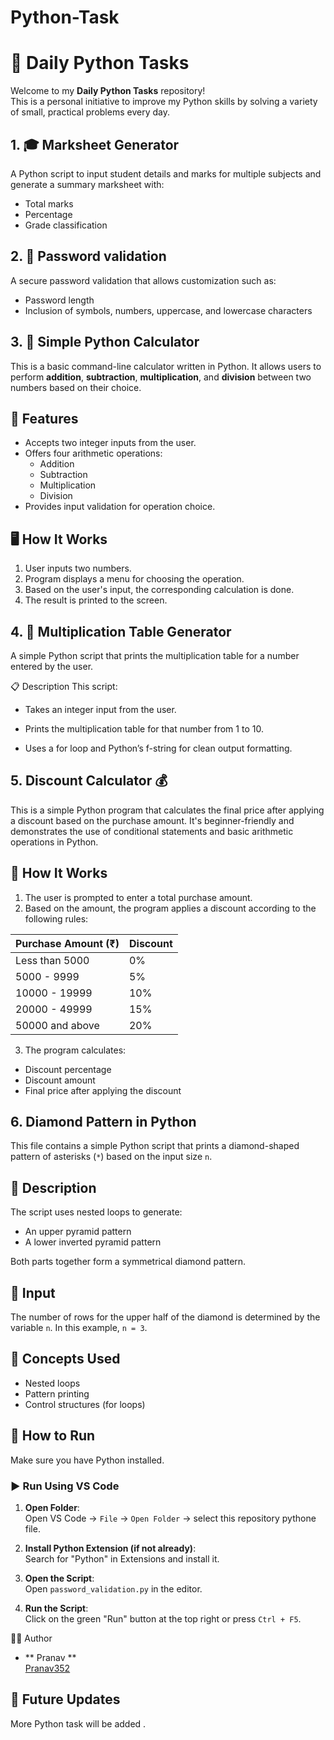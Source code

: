 # Python-Task

# 🐍 Daily Python Tasks

Welcome to my **Daily Python Tasks** repository!  
This is a personal initiative to improve my Python skills by solving a variety of small, practical problems every day.


## 1. 🎓 Marksheet Generator
A Python script to input student details and marks for multiple subjects and generate a summary marksheet with:
- Total marks
- Percentage
- Grade classification

## 2. 🔐 Password validation
A secure password validation that allows customization such as:
- Password length
- Inclusion of symbols, numbers, uppercase, and lowercase characters


## 3. 🧮 Simple Python Calculator

This is a basic command-line calculator written in Python. It allows users to perform **addition**, **subtraction**, **multiplication**, and **division** between two numbers based on their choice.

## 📌 Features

- Accepts two integer inputs from the user.
- Offers four arithmetic operations:
  - Addition
  - Subtraction
  - Multiplication
  - Division
- Provides input validation for operation choice.

## 🖥️ How It Works

1. User inputs two numbers.
2. Program displays a menu for choosing the operation.
3. Based on the user's input, the corresponding calculation is done.
4. The result is printed to the screen.

## 4. 🔢 Multiplication Table Generator
A simple Python script that prints the multiplication table for a number entered by the user.

📋 Description
  This script:

   - Takes an integer input from the user.
 
   - Prints the multiplication table for that number from 1 to 10.

   - Uses a for loop and Python’s f-string for clean output formatting.

## 5. Discount Calculator 💰

This is a simple Python program that calculates the final price after applying a discount based on the purchase amount. It's beginner-friendly and demonstrates the use of conditional statements and basic arithmetic operations in Python.

  ## 🚀 How It Works

  1. The user is prompted to enter a total purchase amount.
  2. Based on the amount, the program applies a discount according to the following rules:

  | Purchase Amount (₹) | Discount |
  |---------------------|----------|
  | Less than 5000      | 0%       |
  | 5000 - 9999         | 5%       |
  | 10000 - 19999       | 10%      |
  | 20000 - 49999       | 15%      |
  | 50000 and above     | 20%      |

  3. The program calculates:
   - Discount percentage
   - Discount amount
   - Final price after applying the discount
  
## 6. Diamond Pattern in Python

  This file contains a simple Python script that prints a diamond-shaped pattern of asterisks (`*`) based on the input size `n`.

  ## 📌 Description

  The script uses nested loops to generate:

  - An upper pyramid pattern
  - A lower inverted pyramid pattern

  Both parts together form a symmetrical diamond pattern.

  ## 🧮 Input

  The number of rows for the upper half of the diamond is determined by the variable `n`. In this example, `n = 3`.

  ## 🧠 Concepts Used
   -  Nested loops
  -  Pattern printing
  -  Control structures (for loops)


## 🚀 How to Run

Make sure you have Python installed. 

### ▶️ Run Using **VS Code**

1. **Open Folder**:  
   Open VS Code → `File` → `Open Folder` → select this repository pythone file.

2. **Install Python Extension (if not already)**:  
   Search for "Python" in Extensions and install it.

3. **Open the Script**:  
   Open `password_validation.py` in the editor.

4. **Run the Script**:  
   Click on the green "Run" button at the top right or press `Ctrl + F5`.
   
🙋‍♂️ Author
  - ** Pranav **  
    [Pranav352](https://github.com/Pranav352) 
 
## 📅 Future Updates
More Python task will be added .


